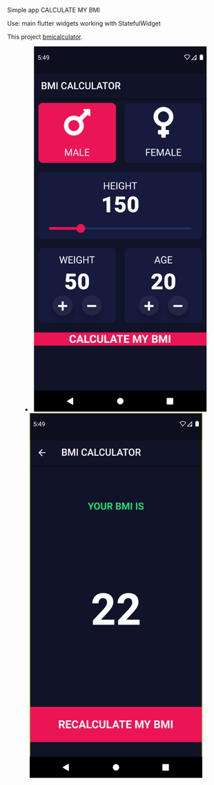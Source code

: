 Simple app CALCULATE MY BMI

Use:
main flutter widgets
working with StatefulWidget

This project  [bmicalculator](https://github.com/Antonyakov/bmicalculator).
   
<li align="center">
    <img src="https://raw.githubusercontent.com/Antonyakov/bmicalculator/master/Screenshot_1644432654.png" width="400" alt="accessibility text">  
    <img src="https://github.com/Antonyakov/bmicalculator/blob/master/Screenshot_1644434936.png" width="400" alt="accessibility text">
</li>
